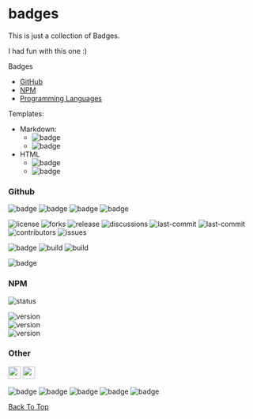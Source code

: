 # badges
This is just a collection of Badges.

I had fun with this one :)

Badges
- [GitHub](#github)
- [NPM](#npm)
- [Programming Languages]()

Templates:
- Markdown:
  - ![badge](https://img.shields.io/badge/label-static_badge-ffffff)
  - ![badge](https://custom-icon-badges.demolab.com/static/v1?label=static&message=badge)
- HTML
  - <img alt="badge" src="https://img.shields.io/badge/static_badge-ffffff">
  - <img alt="badge" src="https://custom-icon-badges.demolab.com/static/v1?label=static&message=badge">

### Github

<img alt="badge" height="" src="https://img.shields.io/badge/static_badge-ffffff">
<img alt="badge" height="" src="https://img.shields.io/github/actions/workflow/status/em-d3v/my-lib/main.yml?label=Main">
<img alt="badge" height="" src="https://img.shields.io/github/actions/workflow/status/em-d3v/my-lib/main.yml?label=build">
<img alt="badge" height="" src="https://img.shields.io/github/actions/workflow/status/em-d3v/my-lib/main.yml?label=build">

![license](https://custom-icon-badges.demolab.com/github/license/em-d3v/my-lib?logo=law)
![forks](https://img.shields.io/github/forks/em-d3v/my-lib)
![release](https://img.shields.io/github/v/release/em-d3v/my-lib)
![discussions](https://img.shields.io/github/discussions/em-d3v/my-lib)
![last-commit](https://custom-icon-badges.demolab.com/github/last-commit/em-d3v/my-lib?logo=commit)
![last-commit](https://custom-icon-badges.demolab.com/github/pull-requests/raw/em-d3v/my-lib?logo=commit)
![contributors](https://img.shields.io/github/contributors/em-d3v/my-lib?logo=contributorcovenant)
![issues](https://img.shields.io/github/issues/em-d3v/my-lib?logo=github)

![badge](https://img.shields.io/badge/Github-black?logo=GitHub&logoColor=fff)
![build](https://img.shields.io/github/actions/workflow/status/em-d3v/my-lib/main.yml?logo=github)
![build](https://img.shields.io/github/actions/workflow/status/em-d3v/my-lib/main.yml?logo=github)

![badge](https://custom-icon-badges.demolab.com/static/v1?label=static&message=badge&logo=circle)

[//]: # (![build]&#40;https://img.shields.io/github/actions/workflow/status/em-d3v/tools-lib/main.yml?logo=actions&#41;)

### NPM

[//]: # (![status]&#40;https://nodei.co/npm/@em-d3v-org/my-lib.png&#41;;)
![status](https://nodei.co/npm/@em-d3velop-9836/my-lib.png)

![version](https://img.shields.io/npm/v/em-tools?logo=npm&label=version) <br>
![version](https://img.shields.io/npm/unpacked-size/em-tools?logo=npm&label=unpacked%20size) <br>
![version](https://img.shields.io/npm/l/em-tools?logo=npm&label=license)

### Other
<img src="https://img.shields.io/badge/Javascript-orange?logo=javascript" height="25">
<img src="https://img.shields.io/badge/Lang-TypeScript-blue?logo=typescript&labelColor=000" height="25">

![badge](https://img.shields.io/badge/Javascript-orange?logo=javascript)
![badge](https://img.shields.io/badge/Nodejs-g?logo=nodedotjs&logoColor=fff)
![badge](https://img.shields.io/badge/TypeScript-blue?logo=typescript&logoColor=fff)
![badge](https://img.shields.io/badge/VS_Code-blue?logo=visualstudiocode&logoColor=fff)
![badge](https://img.shields.io/badge/IDE-VS_Code-blue?logo=webstorm&logoColor=fff&style=for-the-badge)

[//]: # (![badge]&#40;https://img.shields.io/badge/VS_Code-blue?logo=jetbrains&logoColor=fff&#41;)


[//]: # (![issues]&#40;https://custom-icon-badges.demolab.com/static/v1?label&message=x&logo=issue&#41;)



[Back To Top](#badges)
